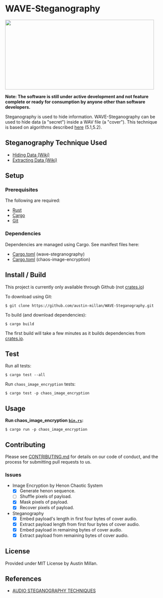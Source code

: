 # WAVE-Steganography
<img src="https://cdn-images-1.medium.com/max/1400/1*dQyfOpFWmSxrmdOcQgW6OQ.jpeg" width="480" height="225">

**Note: The software is still under active development and not
feature complete or ready for consumption by anyone other than
software developers.**

Steganography is used to hide information. WAVE-Steganography can be used
to hide data (a "secret") inside a WAV file (a "cover"). This
technique is based on algorithms described
[here](http://shodhganga.inflibnet.ac.in/bitstream/10603/147552/14/14_chapter%205.pdf)
(5.1,5.2).


## Steganography Technique Used

- [Hiding Data (Wiki)](https://github.com/austin-millan/WAVE-Steganography/wiki/Embedding)
- [Extracting Data (Wiki)](https://github.com/austin-millan/WAVE-Steganography/wiki/Extracting)


## Setup
### Prerequisites
The following are required:
* [Rust](https://www.rust-lang.org/en-US/install.html)
* [Cargo](https://doc.rust-lang.org/cargo/)
* [Git](https://git-scm.com/downloads)


###  Dependencies
Dependencies are managed using Cargo. See manifest files here:
- [Cargo.toml](https://github.com/austin-millan/WAVE-Steganography/blob/master/Cargo.toml) (wave-stegranography)
- [Cargo.toml](https://github.com/austin-millan/WAVE-Steganography/blob/master/src/chaos_image_encryption/Cargo.toml) (chaos-image-encryption)

## Install / Build

This project is currently only available through Github (not [crates.io](https://crates.io/))

To download using Git:

`$ git clone https://github.com/austin-millan/WAVE-Steganography.git`

To build (and download dependencies):

`$ cargo build`

The first build will take a few minutes as it builds dependencies from
[crates.io](https://crates.io/).


## Test

Run all tests:

`$ cargo test --all`


Run `chaos_image_encryption` tests:

`$ cargo test -p chaos_image_encryption`

## Usage

**Run chaos_image_encryption
[`bin.rs`](https://github.com/austin-millan/WAVE-Steganography/blob/master/src/scramble_image/src/main.rs):**

`$ cargo run -p chaos_image_encryption`


## Contributing
Please see
[CONTRIBUTING.md](https://github.com/austin-millan/WAVE-Steganography/blob/master/CONTRIBUTING.md) for details on our code of conduct, and the process for submitting pull requests to us.

### Issues

- Image Encryption by Henon Chaotic System
    - [x] Generate henon sequence.
    - [ ] Shuffle pixels of payload.
    - [x] Mask pixels of payload.
    - [x] Recover pixels of payload.

- Steganography
    - [x] Embed payload's length in first four bytes of cover audio.
    - [x] Extract payload length from first four bytes of cover audio.
    - [x] Embed payload in remaining bytes of cover audio.
    - [x] Extract payload from remaining bytes of cover audio.

## License

Provided under MIT License by Austin Millan.

## References

* [AUDIO STEGANOGRAPHY TECHNIQUES](http://shodhganga.inflibnet.ac.in/bitstream/10603/147552/14/14_chapter%205.pdf)